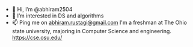- 👋 Hi, I’m @abhiram2504
- 👀 I’m interested in DS and algorithms
- 📫 Ping me on abhiram.rustagi@gmail.com
I'm a freshman at The Ohio state university, majoring in Computer Science and engineering. https://cse.osu.edu/ 
